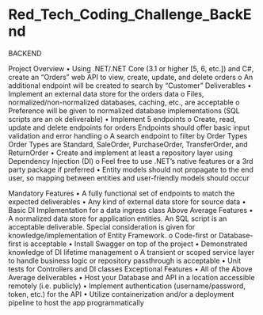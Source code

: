 # Red_Tech_Coding_Challenge_BackEnd
BACKEND

Project Overview 
• Using .NET/.NET Core (3.1 or higher [5, 6, etc.]) and C#, create an “Orders” web API to view, create, update, and delete orders o An additional endpoint will be created to search by “Customer”
Deliverables 
• Implement an external data store for the orders data o Files, normalized/non-normalized databases, caching, etc., are acceptable o Preference will be given to normalized database implementations (SQL scripts are an ok deliverable) 
• Implement 5 endpoints o Create, read, update and delete endpoints for orders
Endpoints should offer basic input validation and error handling 
o A search endpoint to filter by Order Types
Order Types are Standard, SaleOrder, PurchaseOrder, TransferOrder, and ReturnOrder 
• Create and implement at least a repository layer using Dependency Injection (DI) o Feel free to use .NET’s native features or a 3rd party package if preferred 
• Entity models should not propagate to the end user, so mapping between entities and user-friendly models should occur

Mandatory Features 
• A fully functional set of endpoints to match the expected deliverables 
• Any kind of external data store for source data 
• Basic DI Implementation for a data ingress class
Above Average Features 
• A normalized data store for application entities. An SQL script is an acceptable deliverable. Special consideration is given for knowledge/implementation of Entity Framework. o Code-first or Database-first is acceptable 
• Install Swagger on top of the project 
• Demonstrated knowledge of DI lifetime management 
o A transient or scoped service layer to handle business logic or repository passthrough is acceptable • Unit tests for Controllers and DI classes
Exceptional Features 
• All of the Above Average deliverables 
• Host your Database and API in a location accessible remotely (i.e. publicly) 
• Implement authentication (username/password, token, etc.) for the API • Utilize containerization and/or a deployment pipeline to host the app programmatically
